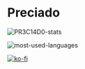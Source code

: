 <h1>Preciado</h1>

![PR3C14D0-stats](https://github-readme-stats.vercel.app/api?username=PR3C14D0&show_icons=true&theme=dark "Stats")


![most-used-languages](https://github-readme-stats.vercel.app/api/top-langs/?username=PR3C14D0&layout=compact&theme=dark "Languages")

[![ko-fi](https://ko-fi.com/img/githubbutton_sm.svg)](https://ko-fi.com/V7V65CIGY)
